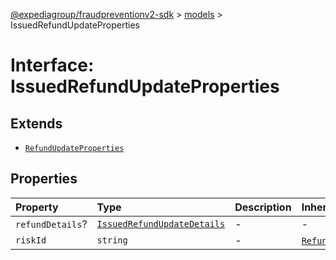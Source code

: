 [@expediagroup/fraudpreventionv2-sdk](../../index.md) > [models](../index.md) > IssuedRefundUpdateProperties

# Interface: IssuedRefundUpdateProperties

## Extends

- [`RefundUpdateProperties`](RefundUpdateProperties.md)

## Properties

| Property | Type | Description | Inheritance | Source |
| :------ | :------ | :------ | :------ | :------ |
| `refundDetails`? | [`IssuedRefundUpdateDetails`](../classes/IssuedRefundUpdateDetails.md) | - | - | models/IssuedRefundUpdate.ts:50 |
| `riskId` | `string` | - | [`RefundUpdateProperties`](RefundUpdateProperties.md).`riskId` | models/OrderPurchaseUpdateRequest.ts:42 |
